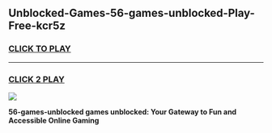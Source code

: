 
## Unblocked-Games-56-games-unblocked-Play-Free-kcr5z
<h3>
<a href="https://premium76.site?title=56-games-unblocked&ref=18A1">CLICK TO PLAY</a></h3>
<hr>

<h3>
<a href="https://premium76.site?title=56-games-unblocked&ref=18A1">CLICK 2 PLAY</a>
  
</h3>

<a href="https://premium76.site?title=56-games-unblocked&ref=18A1"><img src="https://clearcache.store/games.png"></a>


**56-games-unblocked games unblocked: Your Gateway to Fun and Accessible Online Gaming**
